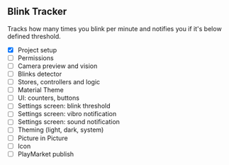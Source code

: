 ## Blink Tracker
Tracks how many times you blink per minute and notifies you if it's below defined threshold.

-[x] Project setup
-[ ] Permissions
-[ ] Camera preview and vision
-[ ] Blinks detector
-[ ] Stores, controllers and logic
-[ ] Material Theme
-[ ] UI: counters, buttons
-[ ] Settings screen: blink threshold
-[ ] Settings screen: vibro notification
-[ ] Settings screen: sound notification
-[ ] Theming (light, dark, system)
-[ ] Picture in Picture
-[ ] Icon
-[ ] PlayMarket publish

